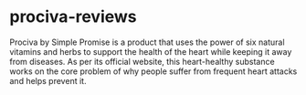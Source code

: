 # prociva-reviews
Prociva by Simple Promise is a product that uses the power of six natural vitamins and herbs to support the health of the heart while keeping it away from diseases. As per its official website, this heart-healthy substance works on the core problem of why people suffer from frequent heart attacks and helps prevent it.  
